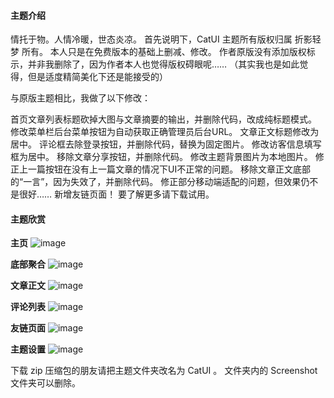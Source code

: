 
#### 主题介绍

情托于物。人情冷暖，世态炎凉。
首先说明下，CatUI 主题所有版权归属 折影轻梦 所有。
本人只是在免费版本的基础上删减、修改。
作者原版没有添加版权标示，并非我删除了，因为作者本人也觉得版权碍眼呢……
（其实我也是如此觉得，但是适度精简美化下还是能接受的）

与原版主题相比，我做了以下修改：

首页文章列表标题砍掉大图与文章摘要的输出，并删除代码，改成纯标题模式。
修改菜单栏后台菜单按钮为自动获取正确管理员后台URL。
文章正文标题修改为居中。
评论框去除登录按钮，并删除代码，替换为固定图片。
修改访客信息填写框为居中。
移除文章分享按钮，并删除代码。
修改主题背景图片为本地图片。
修正上一篇按钮在没有上一篇文章的情况下UI不正常的问题。
移除文章正文底部的“一言”，因为失效了，并删除代码。
修正部分移动端适配的问题，但效果仍不是很好……
新增友链页面！
要了解更多请下载试用。

#### 主题欣赏

**主页**
![image](https://github.com/galnetwen/CatUI/blob/master/Screenshot/20171118175157.png)

**底部聚合**
![image](https://github.com/galnetwen/CatUI/blob/master/Screenshot/20171118175239.png)

**文章正文**
![image](https://github.com/galnetwen/CatUI/blob/master/Screenshot/20171118175827.png)

**评论列表**
![image](https://github.com/galnetwen/CatUI/blob/master/Screenshot/20171118175839.png)

**友链页面**
![image](https://github.com/galnetwen/CatUI/blob/master/Screenshot/20171118175907.png)

**主题设置**
![image](https://github.com/galnetwen/CatUI/blob/master/Screenshot/20171118202607.png)

下载 zip 压缩包的朋友请把主题文件夹改名为 CatUI 。
文件夹内的 Screenshot 文件夹可以删除。
